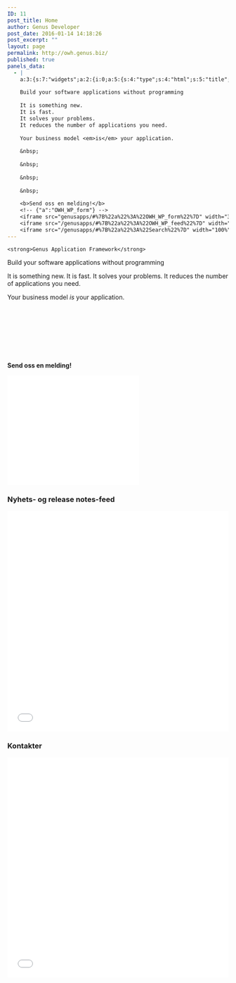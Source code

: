 ```yaml
---
ID: 11
post_title: Home
author: Genus Developer
post_date: 2016-01-14 14:18:26
post_excerpt: ""
layout: page
permalink: http://owh.genus.biz/
published: true
panels_data:
  - |
    a:3:{s:7:"widgets";a:2:{i:0;a:5:{s:4:"type";s:4:"html";s:5:"title";s:0:"";s:4:"text";s:480:"<strong>Genus Application Framework</strong>
    
    Build your software applications without programming 
    
    It is something new.
    It is fast.
    It solves your problems.
    It reduces the number of applications you need.
    
    Your business model <em>is</em> your application.
    
    &nbsp;
    
    &nbsp;
    
    &nbsp;
    
    &nbsp;
    
    <b>Send oss en melding!</b>
    <!-- {"a":"OWH_WP_form"} -->
    <iframe src="genusapps/#%7B%22a%22%3A%22OWH_WP_form%22%7D" width="300" height="250px" frameBorder="0">Iframe støttes ikke</iframe>";s:6:"filter";s:1:"1";s:11:"panels_info";a:5:{s:5:"class";s:30:"WP_Widget_Black_Studio_TinyMCE";s:4:"grid";i:0;s:4:"cell";i:0;s:2:"id";i:0;s:5:"style";a:2:{s:27:"background_image_attachment";b:0;s:18:"background_display";s:4:"tile";}}}i:1;a:3:{s:11:"panels_data";a:3:{s:7:"widgets";a:2:{i:0;a:5:{s:4:"type";s:4:"html";s:5:"title";s:29:"Nyhets- og release notes-feed";s:4:"text";s:175:"<!-- URL encoded: {"a":"OWH_WP_feed"} -->
    <iframe src="/genusapps/#%7B%22a%22%3A%22OWH_WP_feed%22%7D" width="100%" height="500px" frameBorder="0">Iframe not supported</iframe>";s:6:"filter";s:1:"1";s:11:"panels_info";a:6:{s:5:"class";s:30:"WP_Widget_Black_Studio_TinyMCE";s:3:"raw";b:1;s:4:"grid";i:0;s:4:"cell";i:0;s:2:"id";i:0;s:5:"style";a:8:{s:5:"class";s:0:"";s:10:"widget_css";s:0:"";s:7:"padding";s:0:"";s:10:"background";s:0:"";s:27:"background_image_attachment";s:1:"0";s:18:"background_display";s:4:"tile";s:12:"border_color";s:0:"";s:10:"font_color";s:0:"";}}}i:1;a:5:{s:4:"type";s:4:"html";s:5:"title";s:9:"Kontakter";s:4:"text";s:165:"<!-- URL encoded: {"a":"Search"} -->
    <iframe src="/genusapps/#%7B%22a%22%3A%22Search%22%7D" width="100%" height="500px" frameBorder="0">Iframe not supported</iframe>";s:6:"filter";s:1:"1";s:11:"panels_info";a:6:{s:5:"class";s:30:"WP_Widget_Black_Studio_TinyMCE";s:3:"raw";b:1;s:4:"grid";i:1;s:4:"cell";i:0;s:2:"id";i:1;s:5:"style";a:8:{s:5:"class";s:0:"";s:10:"widget_css";s:0:"";s:7:"padding";s:0:"";s:10:"background";s:0:"";s:27:"background_image_attachment";s:1:"0";s:18:"background_display";s:4:"tile";s:12:"border_color";s:0:"";s:10:"font_color";s:0:"";}}}}s:5:"grids";a:2:{i:0;a:2:{s:5:"cells";i:1;s:5:"style";a:0:{}}i:1;a:2:{s:5:"cells";i:1;s:5:"style";a:0:{}}}s:10:"grid_cells";a:2:{i:0;a:2:{s:4:"grid";i:0;s:6:"weight";i:1;}i:1;a:2:{s:4:"grid";i:1;s:6:"weight";i:1;}}}s:10:"builder_id";s:13:"569dfb1b2d81b";s:11:"panels_info";a:5:{s:5:"class";s:32:"SiteOrigin_Panels_Widgets_Layout";s:4:"grid";i:0;s:4:"cell";i:1;s:2:"id";i:1;s:5:"style";a:2:{s:27:"background_image_attachment";b:0;s:18:"background_display";s:4:"tile";}}}}s:5:"grids";a:1:{i:0;a:2:{s:5:"cells";i:2;s:5:"style";a:0:{}}}s:10:"grid_cells";a:2:{i:0;a:2:{s:4:"grid";i:0;s:6:"weight";d:0.5;}i:1;a:2:{s:4:"grid";i:0;s:6:"weight";d:0.5;}}}
---
```

	<strong>Genus Application Framework</strong>

Build your software applications without programming&nbsp;

It is something new.
It is fast.
It solves your problems.
It reduces the number of applications you need.

Your business model <em>is</em> your application.

&nbsp;

&nbsp;

&nbsp;

&nbsp;

<b>Send oss en melding!</b>
<!-- {"a":"OWH_WP_form"} -->
<iframe src="genusapps/#%7B%22a%22%3A%22OWH_WP_form%22%7D" width="300" height="250px" frameborder="0">Iframe støttes ikke</iframe><h3 class="widget-title">Nyhets- og release notes-feed</h3><!-- URL encoded: {"a":"OWH_WP_feed"} -->
<iframe src="/genusapps/#%7B%22a%22%3A%22OWH_WP_feed%22%7D" width="100%" height="500px" frameborder="0">Iframe not supported</iframe><h3 class="widget-title">Kontakter</h3><!-- URL encoded: {"a":"Search"} -->
<iframe src="/genusapps/#%7B%22a%22%3A%22Search%22%7D" width="100%" height="500px" frameborder="0">Iframe not supported</iframe>
